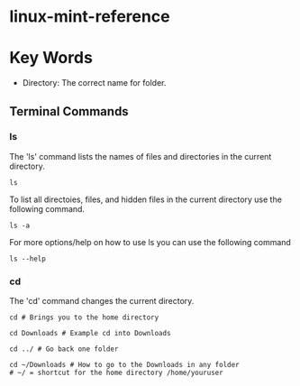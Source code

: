 # linux-mint-reference

# Key Words
- Directory: The correct name for folder.

## Terminal Commands

### ls 
The 'ls' command lists the names of files and directories in the current directory. 
```
ls 
```
To list all directoies, files, and hidden files in the current directory use the following command.
```
ls -a 
```
For more options/help on how to use ls you can use the following command
```
ls --help
```

### cd 
The 'cd' command changes the current directory.
``` 
cd # Brings you to the home directory

cd Downloads # Example cd into Downloads

cd ../ # Go back one folder

cd ~/Downloads # How to go to the Downloads in any folder
# ~/ = shortcut for the home directory /home/youruser
```
